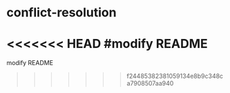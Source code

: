 # conflict-resolution
<<<<<<< HEAD
#modify README
=======

modify README
>>>>>>> f24485382381059134e8b9c348ca7908507aa940

